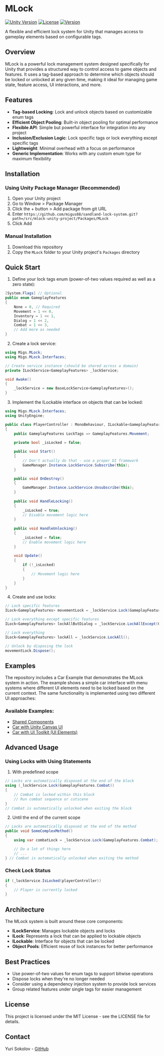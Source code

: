 # MLock

[![Unity Version](https://img.shields.io/badge/Unity-2022.3+-blue.svg)](https://unity.com/releases/editor/whats-new/2022.3.0)
[![License](https://img.shields.io/badge/License-MIT-green.svg)](LICENSE)
[![Version](https://img.shields.io/badge/Version-1.0.0-blue.svg)](src/mlock-unity-project/Packages/MLock/package.json)

A flexible and efficient lock system for Unity that manages access to gameplay elements based on configurable tags.

## Overview

MLock is a powerful lock management system designed specifically for Unity that provides a structured way to control access to game objects and features. It uses a tag-based approach to determine which objects should be locked or unlocked at any given time, making it ideal for managing game state, feature access, UI interactions, and more.

## Features

- **Tag-based Locking**: Lock and unlock objects based on customizable enum tags
- **Efficient Object Pooling**: Built-in object pooling for optimal performance
- **Flexible API**: Simple but powerful interface for integration into any project
- **Inclusion/Exclusion Logic**: Lock specific tags or lock everything except specific tags
- **Lightweight**: Minimal overhead with a focus on performance
- **Generic Implementation**: Works with any custom enum type for maximum flexibility

## Installation

### Using Unity Package Manager (Recommended)

1. Open your Unity project
2. Go to Window > Package Manager
3. Click the + button > Add package from git URL
4. Enter `https://github.com/migus88/sandland-lock-system.git?path=/src/mlock-unity-project/Packages/MLock`
5. Click Add

### Manual Installation

1. Download this repository
2. Copy the `MLock` folder to your Unity project's `Packages` directory

## Quick Start

1. Define your lock tags enum (power-of-two values required as well as a zero state):

```csharp
[System.Flags] // Optional
public enum GameplayFeatures
{
    None = 0, // Required
    Movement = 1 << 0,
    Inventory = 1 << 1,
    Dialog = 1 << 2,
    Combat = 1 << 3,
    // Add more as needed
}
```

2. Create a lock service:

```csharp
using Migs.MLock;
using Migs.MLock.Interfaces;

// Create service instance (should be shared across a domain)
private ILockService<GameplayFeatures> _lockService;

void Awake()
{
    _lockService = new BaseLockService<GameplayFeatures>();
}
```

3. Implement the ILockable interface on objects that can be locked:

```csharp
using Migs.MLock.Interfaces;
using UnityEngine;

public class PlayerController : MonoBehaviour, ILockable<GameplayFeatures>
{
    public GameplayFeatures LockTags => GameplayFeatures.Movement;
    
    private bool _isLocked = false;

    public void Start()
    {
        // Don't actually do that - use a proper DI framework
        GameManager.Instance.LockService.Subscribe(this);
    }

    public void OnDestroy()
    {
        GameManager.Instance.LockService.Unsubscribe(this);
    }
    
    public void HandleLocking()
    {
        _isLocked = true;
        // Disable movement logic here
    }
    
    public void HandleUnlocking()
    {
        _isLocked = false;
        // Enable movement logic here
    }
    
    void Update()
    {
        if (!_isLocked)
        {
            // Movement logic here
        }
    }
}
```

4. Create and use locks:

```csharp
// Lock specific features
ILock<GameplayFeatures> movementLock = _lockService.Lock(GameplayFeatures.Movement);

// Lock everything except specific features
ILock<GameplayFeatures> lockAllButDialog = _lockService.LockAllExcept(GameplayFeatures.Dialog);

// Lock everything
ILock<GameplayFeatures> lockAll = _lockService.LockAll();

// Unlock by disposing the lock
movementLock.Dispose();
```

## Examples

The repository includes a Car Example that demonstrates the MLock system in action. The example shows a simple car interface with menu systems where different UI elements need to be locked based on the current context. The same functionality is implemented using two different UI approaches:

### Available Examples:

- [Shared Components](src/mlock-unity-project/Assets/Examples/Shared)
- [Car with Unity Canvas UI](src/mlock-unity-project/Assets/Examples/Car_Canvas)
- [Car with UI Toolkit (UI Elements)](src/mlock-unity-project/Assets/Examples/Car_UiElements)

## Advanced Usage

### Using Locks with Using Statements

1. With predefined scope
```csharp
// Locks are automatically disposed at the end of the block
using (_lockService.Lock(GameplayFeatures.Combat))
{
    // Combat is locked within this block
    // Run combat sequence or cutscene
}
// Combat is automatically unlocked when exiting the block
```
2. Until the end of the current scope
```csharp
// Locks are automatically disposed at the end of the method
public void SomeComplexMethod()
{
    using var combatLock = _lockService.Lock(GameplayFeatures.Combat);

    // Do a lot of things here
    // ...
} // Combat is automatically unlocked when exiting the method
```

### Check Lock Status

```csharp
if (_lockService.IsLocked(playerController))
{
    // Player is currently locked
}
```

## Architecture

The MLock system is built around these core components:

- **ILockService**: Manages lockable objects and locks
- **ILock**: Represents a lock that can be applied to lockable objects
- **ILockable**: Interface for objects that can be locked
- **Object Pools**: Efficient reuse of lock instances for better performance

## Best Practices

- Use power-of-two values for enum tags to support bitwise operations
- Dispose locks when they're no longer needed
- Consider using a dependency injection system to provide lock services
- Group related features under single tags for easier management

## License

This project is licensed under the MIT License - see the LICENSE file for details.

## Contact

Yuri Sokolov - [GitHub](https://github.com/migus88) 